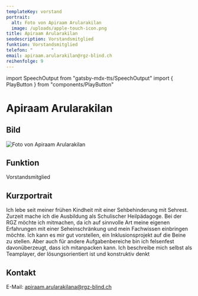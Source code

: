 ```yaml
---
templateKey: vorstand
portrait:
  alt: Foto von Apiraam Arularakilan
  image: /uploads/apple-touch-icon.png
title: Apiraam Arularakilan
seodescription: Vorstandsmitglied
funktion: Vorstandsmitglied
telefon: "       "
email: apiraam.arularakilan@rgz-blind.ch
reihenfolge: 9
---
```

import SpeechOutput from "gatsby-mdx-tts/SpeechOutput"
import { PlayButton } from "components/PlayButton"

<SpeechOutput id="vorstand-apiraam-arularakilan" customPlayButton={PlayButton}>

# Apiraam Arularakilan
## Bild

![Foto von Apiraam Arularakilan](/uploads/apple-touch-icon.png "Bild von Apiraam Arularakilan")



## Funktion


Vorstandsmitglied

## Kurzportrait

Ich lebe seit meiner frühen Kindheit mit einer Sehbehinderung mit Sehrest. Zurzeit mache ich die Ausbildung als Schulischer Heilpädagoge. Bei der RGZ möchte ich mitmachen, da ich auf sinnvolle Art meine eigenen Erfahrungen mit einer Seheinschränkung und mein Fachwissen einbringen möchte. Ich kann es mir gut vorstellen, ein Inklusionsprojekt auf die Beine zu stellen. Aber auch für andere Aufgabenbereiche bin ich felsenfest davonüberzeugt, dass ich mitanpacken kann. Ich beschreibe mich selbst als Teamplayer, der lösungsorientiert ist und konstruktiv denkt

## Kontakt



E-Mail: [apiraam.arularakilana@rgz-blind.ch](mailto:apiraam.arularakilan@rgz-blind.ch)

</SpeechOutput>